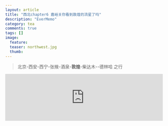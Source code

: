 ```yaml
---
layout: article
title: "西北chapter6 嘉峪关你看到敦煌的流星了吗"
description: "EverMemo"
category: tea
comments: true
tags: []
image:
  feature:
  teaser: northwest.jpg
  thumb:
---
```

> 北京-西安-西宁-张掖-酒泉-**敦煌**-柴达木--德林哈 之行

  <iframe src="http://word.98ki.com/blog/northwest6 _嘉峪关你看到敦煌的流星了吗.htm" id="iframe" scrolling="no" onload="iframeLoad()" frameborder="0" name="iframe" width="100%"> </iframe>


  <script type="text/javascript" language="javascript">

  function iframeLoad()  
  {  
      document.getElementById("iframe").height=0;  
      document.getElementById("iframe").height=document.getElementById("iframe").contentWindow.document.body.scrollHeight;  
  }  

  </script>
